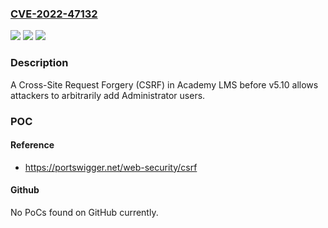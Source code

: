 ### [CVE-2022-47132](https://cve.mitre.org/cgi-bin/cvename.cgi?name=CVE-2022-47132)
![](https://img.shields.io/static/v1?label=Product&message=n%2Fa&color=blue)
![](https://img.shields.io/static/v1?label=Version&message=n%2Fa&color=blue)
![](https://img.shields.io/static/v1?label=Vulnerability&message=n%2Fa&color=brighgreen)

### Description

A Cross-Site Request Forgery (CSRF) in Academy LMS before v5.10 allows attackers to arbitrarily add Administrator users.

### POC

#### Reference
- https://portswigger.net/web-security/csrf

#### Github
No PoCs found on GitHub currently.

